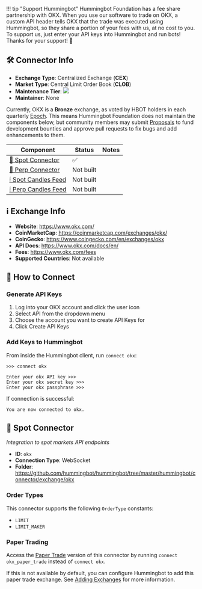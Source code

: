!!! tip "Support Hummingbot"
    Hummingbot Foundation has a fee share partnership with OKX. When you use our software to trade on OKX, a custom API header tells OKX that the trade was executed using Hummingbot, so they share a portion of your fees with us, at no cost to you. To support us, just enter your API keys into Hummingbot and run bots! Thanks for your support! 🙏

## 🛠 Connector Info

- **Exchange Type**: Centralized Exchange (**CEX**)
- **Market Type**: Central Limit Order Book (**CLOB**)
- **Maintenance Tier**: ![](https://img.shields.io/static/v1?label=Hummingbot&message=BRONZE&color=green)
- **Maintainer**: None

Currently, OKX is a **Bronze** exchange, as voted by HBOT holders in each quarterly [Epoch](/governance/epochs). This means Hummingbot Foundation does not maintain the components below, but community members may submit [Proposals](/governance/proposals) to fund development bounties and approve pull requests to fix bugs and add enhancements to them.

| Component | Status | Notes | 
| --------- | ------ | ----- |
| [🔀 Spot Connector](#spot-connector) | ✅ |
| [🔀 Perp Connector](#perp-connector) | Not built |
| [🕯 Spot Candles Feed](#spot-candles-feed) | Not built  | 
| [🕯 Perp Candles Feed](#perp-candles-feed) | Not built  | 

## ℹ️ Exchange Info

- **Website**: <https://www.okx.com/>
- **CoinMarketCap**: <https://coinmarketcap.com/exchanges/okx/>
- **CoinGecko**: <https://www.coingecko.com/en/exchanges/okx>
- **API Docs**: <https://www.okx.com/docs/en/>
- **Fees**: <https://www.okx.com/fees>
- **Supported Countries**: Not available

## 🔑 How to Connect

### Generate API Keys

1. Log into your OKX account and click the user icon
2. Select API from the dropdown menu
3. Choose the account you want to create API Keys for
4. Click Create API Keys

### Add Keys to Hummingbot

From inside the Hummingbot client, run `connect okx`:

```
>>> connect okx

Enter your okx API key >>>
Enter your okx secret key >>>
Enter your okx passphrase >>>
```

If connection is successful:

```
You are now connected to okx.
```

## 🔀 Spot Connector
*Integration to spot markets API endpoints*

- **ID**: `okx`
- **Connection Type**: WebSocket
- **Folder**: <https://github.com/hummingbot/hummingbot/tree/master/hummingbot/connector/exchange/okx>

### Order Types

This connector supports the following `OrderType` constants:

- `LIMIT`
- `LIMIT_MAKER`

### Paper Trading

Access the [Paper Trade](/global-configs/paper-trade/) version of this connector by running `connect okx_paper_trade` instead of `connect okx`.

If this is not available by default, you can configure Hummingbot to add this paper trade exchange. See [Adding Exchanges](/global-configs/paper-trade/#adding-exchanges) for more information.
